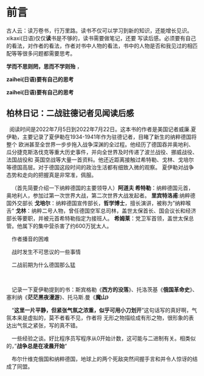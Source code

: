 # 前言
古人云：读万卷书，行万里路。读书不仅可以学习到新的知识，还能增长见识。xikaxi(日语)仅仅**读**书是不够的，读书需要做笔记，还要
写读后感。必须要有自己的看法，对作者的看法，作者对书中人物的看法，书中的人物是否和我见过的相匹配等等很多问题都需要思考。

**学而不思则罔，思而不学则殆** ，

**zaihei(日语)要有自己的思考**

**zaihei(日语)要有自己的思考**
## 柏林日记：二战驻德记者见闻读后感

 &#160;&#160;阅读时间是2022年7月5日到2022年7月22日。这本书的作者是美国记者威廉.夏伊勒，主要记录了夏伊勒在1934-1941年作为驻德记者，目睹了新生的纳粹德国将整个
欧洲甚至全世界一步步拖入战争深渊的全过程。他经历了德国吞并奥地利、瓜分捷克斯洛伐克等重大历史事件，并向全世界及时传递了波兰战役、挪威战役、法国战役和
英国空战等大量一首资料。他还近距离接触过希特勒、戈林、戈培尔等德国高层。对于德国这段时间的政治生活都有细致入微的观察。
夏伊勒对战争态势和走向的把握真是非常准，佩服。

&ensp;&ensp;（首先简要介绍一下纳粹德国的主要领导人）**阿道夫 希特勒**：纳粹德国元首，奥地利人，参加过第一次世界大战，第二次世界大战发起者。
**里宾特洛甫**:纳粹德国外交部长
**戈培尔**：纳粹德国宣传部长，**哲学博士**，擅长演讲，被称为”纳粹喉舌“
**戈林**：纳粹二号人物，曾任德国空军总司林，盖世太保首长、国会议长和经济部长等要职，并被元首希特勒指定为接班人。
**希姆莱**：党卫军首领，盖世太保总管。他属下的集中营杀害了约600万犹太人。

&ensp;&ensp;作者播音的困难

&ensp;&ensp;战时发生不可思议的一些事情

&ensp;&ensp;二战前期为什么德国那么猛

&ensp;&ensp;

  
&ensp;&ensp;记录一下夏伊勒提到的书：斯宾格勒《**西方的没落**》、托洛茨基《**俄国革命史**》、
塞利纳《**茫茫黑夜漫游**》、托马斯.曼《**魔山**》

&ensp;&ensp;“**这里一片平静，但紧张气氛之浓重，似乎可用小刀划开**”这句话写的真好啊，气氛本来是虚拟的，莫不者看不见，作者将
无形之物描绘成有形之物，很形象的表达出气氛之紧张，写的真不错。

&ensp;&ensp;一些经验之谈。好比程序员写程序从0开始计数，这可能与二进制有关。相类似的，”**战争总是在凌晨开始**“

&ensp;&ensp;布尔什维克俄国和纳粹德国，地球上的两个死敌突然间握手言和并令人惊讶的结成了同盟。

